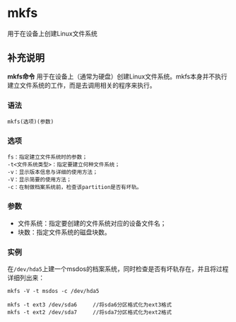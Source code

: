 # mkfs

用于在设备上创建Linux文件系统

## 补充说明

**mkfs命令** 用于在设备上（通常为硬盘）创建Linux文件系统。mkfs本身并不执行建立文件系统的工作，而是去调用相关的程序来执行。

### 语法

```text
mkfs(选项)(参数)
```

### 选项

```text
fs：指定建立文件系统时的参数；
-t<文件系统类型>：指定要建立何种文件系统；
-v：显示版本信息与详细的使用方法；
-V：显示简要的使用方法；
-c：在制做档案系统前，检查该partition是否有坏轨。
```

### 参数

* 文件系统：指定要创建的文件系统对应的设备文件名；
* 块数：指定文件系统的磁盘块数。

### 实例

在`/dev/hda5`上建一个msdos的档案系统，同时检查是否有坏轨存在，并且将过程详细列出来：

```text
mkfs -V -t msdos -c /dev/hda5

mkfs -t ext3 /dev/sda6     //将sda6分区格式化为ext3格式
mkfs -t ext2 /dev/sda7     //将sda7分区格式化为ext2格式
```

